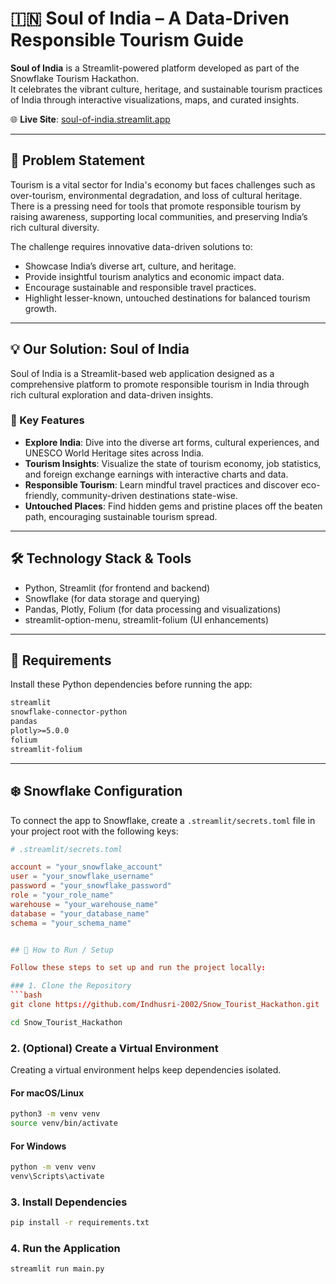 # 🇮🇳 Soul of India – A Data-Driven Responsible Tourism Guide

**Soul of India** is a Streamlit-powered platform developed as part of the Snowflake Tourism Hackathon.  
It celebrates the vibrant culture, heritage, and sustainable tourism practices of India through interactive visualizations, maps, and curated insights.

🌐 **Live Site**: [soul-of-india.streamlit.app](https://soul-of-india.streamlit.app/)

---

## 🧩 Problem Statement

Tourism is a vital sector for India's economy but faces challenges such as over-tourism, environmental degradation, and loss of cultural heritage. There is a pressing need for tools that promote responsible tourism by raising awareness, supporting local communities, and preserving India’s rich cultural diversity.

The challenge requires innovative data-driven solutions to:

- Showcase India’s diverse art, culture, and heritage.  
- Provide insightful tourism analytics and economic impact data.  
- Encourage sustainable and responsible travel practices.  
- Highlight lesser-known, untouched destinations for balanced tourism growth.

---


## 💡 Our Solution: Soul of India

Soul of India is a Streamlit-based web application designed as a comprehensive platform to promote responsible tourism in India through rich cultural exploration and data-driven insights.

### 🧭 Key Features

- **Explore India**: Dive into the diverse art forms, cultural experiences, and UNESCO World Heritage sites across India.  
- **Tourism Insights**: Visualize the state of tourism economy, job statistics, and foreign exchange earnings with interactive charts and data.  
- **Responsible Tourism**: Learn mindful travel practices and discover eco-friendly, community-driven destinations state-wise.  
- **Untouched Places**: Find hidden gems and pristine places off the beaten path, encouraging sustainable tourism spread.  

---

## 🛠️ Technology Stack & Tools

- Python, Streamlit (for frontend and backend)  
- Snowflake (for data storage and querying)  
- Pandas, Plotly, Folium (for data processing and visualizations)  
- streamlit-option-menu, streamlit-folium (UI enhancements)  

---

## 🧾 Requirements

Install these Python dependencies before running the app:

```txt
streamlit
snowflake-connector-python
pandas
plotly>=5.0.0
folium
streamlit-folium
```

---

## ❄️ Snowflake Configuration

To connect the app to Snowflake, create a `.streamlit/secrets.toml` file in your project root with the following keys:

```toml
# .streamlit/secrets.toml

account = "your_snowflake_account"
user = "your_snowflake_username"
password = "your_snowflake_password"
role = "your_role_name"
warehouse = "your_warehouse_name"
database = "your_database_name"
schema = "your_schema_name"


## 🚀 How to Run / Setup

Follow these steps to set up and run the project locally:

### 1. Clone the Repository
```bash
git clone https://github.com/Indhusri-2002/Snow_Tourist_Hackathon.git
```
```bash
cd Snow_Tourist_Hackathon
```

### 2. (Optional) Create a Virtual Environment
Creating a virtual environment helps keep dependencies isolated.

#### For macOS/Linux
```bash
python3 -m venv venv
source venv/bin/activate
```

#### For Windows
```bash
python -m venv venv
venv\Scripts\activate
```

### 3. Install Dependencies
```bash
pip install -r requirements.txt
```

### 4. Run the Application
```bash
streamlit run main.py
```